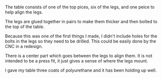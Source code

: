 The table consists of one of the top pices, six of the legs, and one peice to help align the legs.

The legs are glued together in pairs to make them thicker and then bolted to the top of the table.

Because this was one of the first things I made, I didn't include holes for the bolts in the legs so they need to be drilled. This could be easily done by the CNC in a redesign.

There is a center part which goes between the legs to align them. It is not intended to be a press fit, it just gives a sense of where the legs mount.

I gave my table three coats of polyurethane and it has been holding up well.
